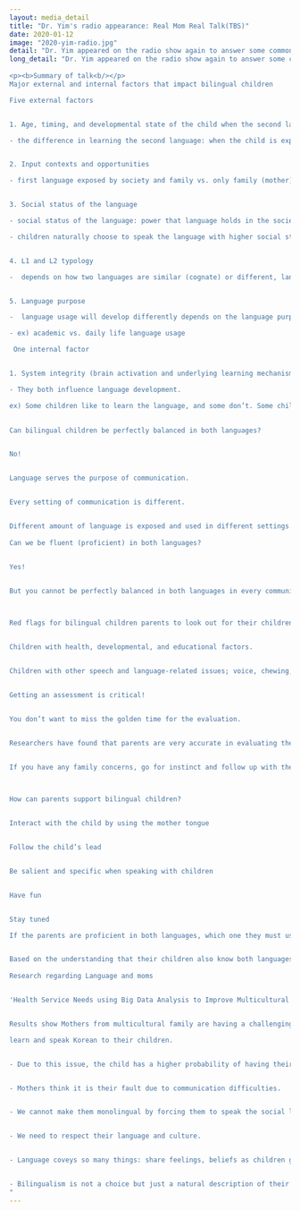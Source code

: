 ```yaml
---
layout: media_detail
title: "Dr. Yim's radio appearance: Real Mom Real Talk(TBS)"
date: 2020-01-12
image: "2020-yim-radio.jpg"
detail: "Dr. Yim appeared on the radio show again to answer some common questions that mothers may have about bilingual child's language development."
long_detail: "Dr. Yim appeared on the radio show again to answer some common questions that mothers may have about bilingual child's language development. 
​
<p><b>Summary of talk<b/></p>
Major external and internal factors that impact bilingual children

Five external factors


1. Age, timing, and developmental state of the child when the second language is introduced

- the difference in learning the second language: when the child is exposed to a first and second language at the same time vs. when the child is exposed to the second language after the first language is introduced


2. Input contexts and opportunities

- first language exposed by society and family vs. only family (mother)


3. Social status of the language

- social status of the language: power that language holds in the society

- children naturally choose to speak the language with higher social status


4. L1 and L2 typology

-  depends on how two languages are similar (cognate) or different, language learning can be easier or more difficult


5. Language purpose

-  language usage will develop differently depends on the language purpose  

- ex) academic vs. daily life language usage

 One internal factor


1. System integrity (brain activation and underlying learning mechanism) and preferences

- They both influence language development.

ex) Some children like to learn the language, and some don’t. Some children don’t care about making mistakes.
 

Can bilingual children be perfectly balanced in both languages?


No!


Language serves the purpose of communication.


Every setting of communication is different.


Different amount of language is exposed and used in different settings.
 
Can we be fluent (proficient) in both languages?


Yes!


But you cannot be perfectly balanced in both languages in every communication setting.
 


Red flags for bilingual children parents to look out for their children


Children with health, developmental, and educational factors.


Children with other speech and language-related issues; voice, chewing, hearing, motor skills disorders.


Getting an assessment is critical!


You don’t want to miss the golden time for the evaluation.


Researchers have found that parents are very accurate in evaluating their children.


If you have any family concerns, go for instinct and follow up with the evaluation.
 


How can parents support bilingual children?


Interact with the child by using the mother tongue


Follow the child’s lead


Be salient and specific when speaking with children


Have fun


Stay tuned

If the parents are proficient in both languages, which one they must use?


Based on the understanding that their children also know both languages, parents can speak both languages to their children but importantly, stick to your mother tongue!
 
Research regarding Language and moms


'Health Service Needs using Big Data Analysis to Improve Multicultural Family Life's Service'


Results show Mothers from multicultural family are having a challenging time due to the language usage between mother and child because family force the mother to 

learn and speak Korean to their children.


- Due to this issue, the child has a higher probability of having their language development delayed.


- Mothers think it is their fault due to communication difficulties.


- We cannot make them monolingual by forcing them to speak the social language.


- We need to respect their language and culture.


- Language coveys so many things: share feelings, beliefs as children get older.


- Bilingualism is not a choice but just a natural description of their life.
"
---
```


